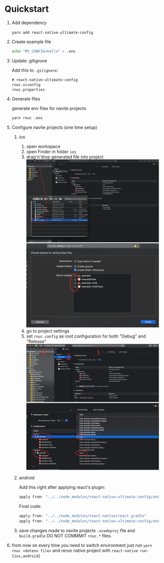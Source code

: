 # Quickstart

1. Add dependency

    `yarn add react-native-ultimate-config`

1. Create example file

    ```bash
    echo "MY_CONFIG=hello" > .env
    ```

1. Update .gitignore

    Add this to `.gitignore`:

    ```
    # react-native-ultimate-config
    rnuc.xcconfig
    rnuc.properties
    ```

1. Generate files

    generate env files for navite projects

    ```bash
    yarn rnuc .env
    ```

1. Configure navite projects (one time setup)

    1. ios

        1. open workspace
        1. open Finder in folder `ios`
        1. drag'n'drop generated file into project
            ![drag and drop](./quickstart.assets/ios.1.png)
            ![drag and drop](./quickstart.assets/ios.2.png)
        1. go to project settings
        1. set `rnuc.config` as root configuration for both "Debug" and "Release"
            ![set](./quickstart.assets/ios.3.png)
            ![set](./quickstart.assets/ios.4.png)

    1. android

        Add this right after applying react's plugin:

        ```gradle
        apply from: "../../node_modules/react-native-ultimate-config/android/rnuc.gradle"
        ```

        Final code: 

        ```gradle
        apply from: "../../node_modules/react-native/react.gradle"
        apply from: "../../node_modules/react-native-ultimate-config/android/rnuc.gradle"
        ````

    1. save changes made to navite projects `.xcodeproj` file and `build.gradle`
    DO NOT COMMMIT `rnuc.*` files.

1. from now on every time you need to switch environment just run 
`yarn rnuc <dotenv file>` and rerun native project with 
`react-native run-{ios,android}`
